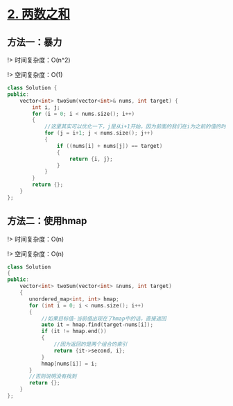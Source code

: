 # [2. 两数之和](https://leetcode-cn.com/problems/two-sum/)


## 方法一：暴力
!> 时间复杂度：O(n^2)

!> 空间复杂度：O(1)

```cpp
class Solution {
public:
    vector<int> twoSum(vector<int>& nums, int target) {
        int i, j;
        for (i = 0; i < nums.size(); i++)
        {
            //这里其实可以优化一下，j是从i+1开始，因为前面的我们在i为之前的值的时候就已经判断过了
            for (j = i+1; j < nums.size(); j++)
            {
                if ((nums[i] + nums[j]) == target) 
                {
                    return {i, j};
                }
            }
        }
        return {};
    }
};
```

## 方法二：使用hmap

!> 时间复杂度：O(n)

!> 空间复杂度：O(n)

```cpp
class Solution
{
public:
    vector<int> twoSum(vector<int> &nums, int target)
    {
       unordered_map<int, int> hmap;
       for (int i = 0; i < nums.size(); i++)
       {
           //如果目标值-当前值出现在了hmap中的话，直接返回
           auto it = hmap.find(target-nums[i]);
           if (it != hmap.end())
           {
               //因为返回的是两个组合的索引
               return {it->second, i};
           }
           hmap[nums[i]] = i;
       }
       //否则说明没有找到
       return {};
    }
};
```
